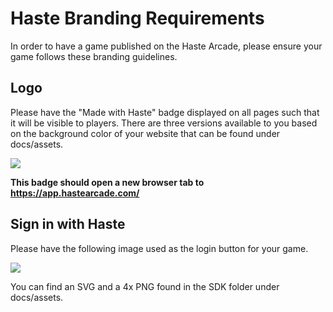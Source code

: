 # Haste Branding Requirements

In order to have a game published on the Haste Arcade, please ensure your game follows these branding guidelines.

## Logo

Please have the "Made with Haste" badge displayed on all pages such that it will be visible to players. There are three versions available to you based on the background color of your website that can be found under docs/assets.

![](https://github.com/playhaste/haste-sdk/blob/main/docs/assets/dark-badge.png)

**This badge should open a new browser tab to https://app.hastearcade.com/**

## Sign in with Haste

Please have the following image used as the login button for your game.

![](https://github.com/playhaste/haste-sdk/blob/main/docs/assets/login.png)

You can find an SVG and a 4x PNG found in the SDK folder under docs/assets.
